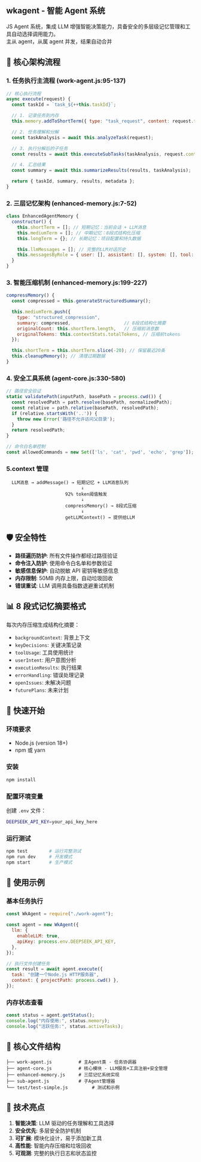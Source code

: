 ## wkagent - 智能 Agent 系统

JS Agent 系统，集成 LLM 增强智能决策能力，具备安全的多层级记忆管理和工具自动选择调用能力。  
主从 agent，从属 agent 并发，结果自动合并

## 🎯 核心架构流程

### 1. 任务执行主流程 (work-agent.js:95-137)

```javascript
// 核心执行流程
async execute(request) {
  const taskId = `task_${++this.taskId}`;

  // 1. 记录任务到内存
  this.memory.addToShortTerm({ type: "task_request", content: request.task });

  // 2. 任务理解和分解
  const taskAnalysis = await this.analyzeTask(request);

  // 3. 执行分解后的子任务
  const results = await this.executeSubTasks(taskAnalysis, request.context);

  // 4. 汇总结果
  const summary = await this.summarizeResults(results, taskAnalysis);

  return { taskId, summary, results, metadata };
}
```

### 2. 三层记忆架构 (enhanced-memory.js:7-52)

```javascript
class EnhancedAgentMemory {
  constructor() {
    this.shortTerm = []; // 短期记忆：当前会话 + LLM消息
    this.mediumTerm = []; // 中期记忆：8段式结构化压缩
    this.longTerm = {}; // 长期记忆：项目配置和持久数据

    this.llmMessages = []; // 完整的LLM对话历史
    this.messagesByRole = { user: [], assistant: [], system: [], tool: [] };
  }
}
```

### 3. 智能压缩机制 (enhanced-memory.js:199-227)

```javascript
compressMemory() {
  const compressed = this.generateStructuredSummary();

  this.mediumTerm.push({
    type: "structured_compression",
    summary: compressed,                    // 8段式结构化摘要
    originalCount: this.shortTerm.length,   // 压缩前消息数
    originalTokens: this.contextStats.totalTokens, // 压缩前tokens
  });

  this.shortTerm = this.shortTerm.slice(-20); // 保留最近20条
  this.cleanupMemory(); // 清理过期数据
}
```

### 4. 安全工具系统 (agent-core.js:330-580)

```javascript
// 路径安全验证
static validatePath(inputPath, basePath = process.cwd()) {
  const resolvedPath = path.resolve(basePath, normalizedPath);
  const relative = path.relative(basePath, resolvedPath);
  if (relative.startsWith('..')) {
    throw new Error('路径不允许访问父目录');
  }
  return resolvedPath;
}

// 命令白名单控制
const allowedCommands = new Set(['ls', 'cat', 'pwd', 'echo', 'grep']);
```

### 5.context 管理

```
  LLM消息 → addMessage() → 短期记忆 + LLM消息队列
                            ↓
                      92% token阈值触发
                            ↓
                      compressMemory() → 8段式压缩
                            ↓
                      getLLMContext() → 提供给LLM
```

## 🛡️ 安全特性

- **路径遍历防护**: 所有文件操作都经过路径验证
- **命令注入防护**: 使用命令白名单和参数验证
- **敏感信息保护**: 自动脱敏 API 密钥等敏感信息
- **内存限制**: 50MB 内存上限，自动垃圾回收
- **错误重试**: LLM 调用具备指数退避重试机制

## 📊 8 段式记忆摘要格式

每次内存压缩生成结构化摘要：

- `backgroundContext`: 背景上下文
- `keyDecisions`: 关键决策记录
- `toolUsage`: 工具使用统计
- `userIntent`: 用户意图分析
- `executionResults`: 执行结果
- `errorHandling`: 错误处理记录
- `openIssues`: 未解决问题
- `futurePlans`: 未来计划

## 🚀 快速开始

### 环境要求

- Node.js (version 18+)
- npm 或 yarn

### 安装

```bash
npm install
```

### 配置环境变量

创建 `.env` 文件：

```bash
DEEPSEEK_API_KEY=your_api_key_here
```

### 运行测试

```bash
npm test        # 运行完整测试
npm run dev     # 开发模式
npm start       # 生产模式
```

## 📖 使用示例

### 基本任务执行

```javascript
const WkAgent = require("./work-agent");

const agent = new WkAgent({
  llm: {
    enableLLM: true,
    apiKey: process.env.DEEPSEEK_API_KEY,
  },
});

// 执行文件创建任务
const result = await agent.execute({
  task: "创建一个Node.js HTTP服务器",
  context: { projectPath: process.cwd() },
});
```

### 内存状态查看

```javascript
const status = agent.getStatus();
console.log("内存使用:", status.memory);
console.log("活跃任务:", status.activeTasks);
```

## 📁 核心文件结构

```
├── work-agent.js          # 主Agent类 - 任务协调器
├── agent-core.js          # 核心模块 - LLM服务+工具注册+安全管理
├── enhanced-memory.js     # 三层记忆系统实现
├── sub-agent.js           # 子Agent管理器
└── test/test-simple.js         # 测试和示例
```

## 🎯 技术亮点

1. **智能决策**: LLM 驱动的任务理解和工具选择
2. **安全优先**: 多层安全防护机制
3. **可扩展**: 模块化设计，易于添加新工具
4. **高性能**: 智能内存压缩和垃圾回收
5. **可观测**: 完整的执行日志和状态监控
